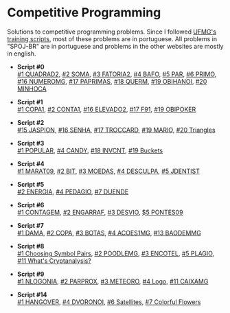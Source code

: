 Competitive Programming
==============

Solutions to competitive programming problems. Since I followed [UFMG's training scripts](http://wiki.maratona.dcc.ufmg.br/index.php/Roteiros), most of these problems are in portuguese. All problems in "SPOJ-BR" are in portuguese and problems in the other websites are mostly in english. 

* __Script #0__  
  [#1 QUADRAD2](https://github.com/thiagomartinsbh/competitive/tree/master/SPOJ-BR/QUADRAD2), [#2 SOMA](https://github.com/thiagomartinsbh/competitive/tree/master/SPOJ-BR/SOMA), [#3 FATORIA2](https://github.com/thiagomartinsbh/competitive/tree/master/SPOJ-BR/FATORIA2), [#4 BAFO](https://github.com/thiagomartinsbh/competitive/tree/master/SPOJ-BR/BAFO), [#5 PAR](https://github.com/thiagomartinsbh/competitive/tree/master/SPOJ-BR/PAR), [#6 PRIMO](https://github.com/thiagomartinsbh/competitive/tree/master/SPOJ-BR/PRIMO), [#16 NUMEROMG](https://github.com/thiagomartinsbh/competitive/tree/master/SPOJ-BR/NUMEROMG), [#17 PAPRIMAS](https://github.com/thiagomartinsbh/competitive/tree/master/SPOJ-BR/PAPRIMAS), [#18 QUERM](https://github.com/thiagomartinsbh/competitive/tree/master/SPOJ-BR/QUERM), [#19 OBIHANOI](https://github.com/thiagomartinsbh/competitive/tree/master/SPOJ-BR/OBIHANOI), [#20 MINHOCA](https://github.com/thiagomartinsbh/competitive/tree/master/SPOJ-BR/MINHOCA)

* __Script #1__  
  [#1 COPA1](https://github.com/thiagomartinsbh/competitive/tree/master/SPOJ-BR/COPA1), [#2 CONTA1](https://github.com/thiagomartinsbh/competitive/tree/master/SPOJ-BR/CONTA1), [#16 ELEVADO2](https://github.com/thiagomartinsbh/competitive/tree/master/SPOJ-BR/ELEVADO2), [#17 F91](https://github.com/thiagomartinsbh/competitive/tree/master/SPOJ-BR/F91), [#19 OBIPOKER](https://github.com/thiagomartinsbh/competitive/tree/master/SPOJ-BR/OBIPOKER)

* __Script #2__  
  [#15 JASPION](https://github.com/thiagomartinsbh/competitive/tree/master/SPOJ-BR/JASPION), [#16 SENHA](https://github.com/thiagomartinsbh/competitive/tree/master/SPOJ-BR/SENHA), [#17 TROCCARD](https://github.com/thiagomartinsbh/competitive/tree/master/SPOJ-BR/TROCCARD), [#19 MARIO](https://github.com/thiagomartinsbh/competitive/tree/master/SPOJ-BR/MARIO), [#20 Triangles](https://github.com/thiagomartinsbh/competitive/tree/master/URI/triangles)

* __Script #3__  
  [#1 POPULAR](https://github.com/thiagomartinsbh/competitive/tree/master/SPOJ-BR/POPULAR), [#4 CANDY](https://github.com/thiagomartinsbh/competitive/tree/master/SPOJ/CANDY), [#18 INVCNT](https://github.com/thiagomartinsbh/competitive/tree/master/SPOJ/INVCNT), [#19 Buckets](https://github.com/thiagomartinsbh/competitive/tree/master/URI/buckets)

* __Script #4__  
  [#1 MARAT09](https://github.com/thiagomartinsbh/competitive/tree/master/SPOJ-BR/MARAT09), [#2 BIT](https://github.com/thiagomartinsbh/competitive/tree/master/SPOJ-BR/BIT), [#3 MOEDAS](https://github.com/thiagomartinsbh/competitive/tree/master/SPOJ-BR/MOEDAS), [#4 DESCULPA](https://github.com/thiagomartinsbh/competitive/tree/master/SPOJ-BR/DESCULPA), [#5 JDENTIST](https://github.com/thiagomartinsbh/competitive/tree/master/SPOJ-BR/JDENTIST)

* __Script #5__  
  [#2 ENERGIA](https://github.com/thiagomartinsbh/competitive/tree/master/SPOJ-BR/ENERGIA), [#4 PEDAGIO](https://github.com/thiagomartinsbh/competitive/tree/master/SPOJ-BR/PEDAGIO), [#7 DUENDE](https://github.com/thiagomartinsbh/competitive/tree/master/SPOJ-BR/DUENDE)

* __Script #6__  
  [#1 CONTAGEM](https://github.com/thiagomartinsbh/competitive/tree/master/SPOJ-BR/CONTAGEM), [#2 ENGARRAF](https://github.com/thiagomartinsbh/competitive/tree/master/SPOJ-BR/ENGARRAF), [#3 DESVIO](https://github.com/thiagomartinsbh/competitive/tree/master/SPOJ-BR/DESVIO), [$5 PONTES09](https://github.com/thiagomartinsbh/competitive/tree/master/SPOJ-BR/PONTES09)

* __Script #7__  
  [#1 DAMA](https://github.com/thiagomartinsbh/competitive/tree/master/SPOJ-BR/DAMA), [#2 COPA](https://github.com/thiagomartinsbh/competitive/tree/master/SPOJ-BR/COPA), [#3 BOTAS](https://github.com/thiagomartinsbh/competitive/tree/master/SPOJ-BR/BOTAS), [#4 ACOES1MG](https://github.com/thiagomartinsbh/competitive/tree/master/SPOJ-BR/ACOES1MG), [#13 BAODEMMG](https://github.com/thiagomartinsbh/competitive/tree/master/SPOJ-BR/BAODEMMG)

* __Script #8__  
  [#1 Choosing Symbol Pairs](https://github.com/thiagomartinsbh/competitive/tree/master/CODEFORCES/choosing), [#2 POODLEMG](https://github.com/thiagomartinsbh/competitive/tree/master/SPOJ-BR/POODLEMG), [#3 ENCOTEL](https://github.com/thiagomartinsbh/competitive/tree/master/SPOJ-BR/ENCOTEL), [#5 PLAGIO](https://github.com/thiagomartinsbh/competitive/tree/master/SPOJ-BR/PLAGIO), [#11 What's Cryptanalysis?](https://github.com/thiagomartinsbh/competitive/tree/master/UVA/cryptanalysis)

* __Script #9__  
  [#1 NLOGONIA](https://github.com/thiagomartinsbh/competitive/tree/master/SPOJ-BR/NLOGONIA), [#2 PARPROX](https://github.com/thiagomartinsbh/competitive/tree/master/SPOJ-BR/PARPROX), [#3 METEORO](https://github.com/thiagomartinsbh/competitive/tree/master/SPOJ-BR/METEORO), [#4 Logo](https://github.com/thiagomartinsbh/competitive/tree/master/UVA/Logo), [#11 CAIXAMG](https://github.com/thiagomartinsbh/competitive/tree/master/SPOJ-BR/CAIXAMG)

* __Script #14__  
  [#1 HANGOVER](https://github.com/thiagomartinsbh/competitive/tree/master/SPOJ/HANGOVER), [#4 DVORONOI](https://github.com/thiagomartinsbh/competitive/tree/master/SPOJ-BR/DVORONOI), [#6 Satellites](https://github.com/thiagomartinsbh/competitive/tree/master/UVA/satellites), [#7 Colorful Flowers](https://github.com/thiagomartinsbh/competitive/tree/master/UVA/flowers)